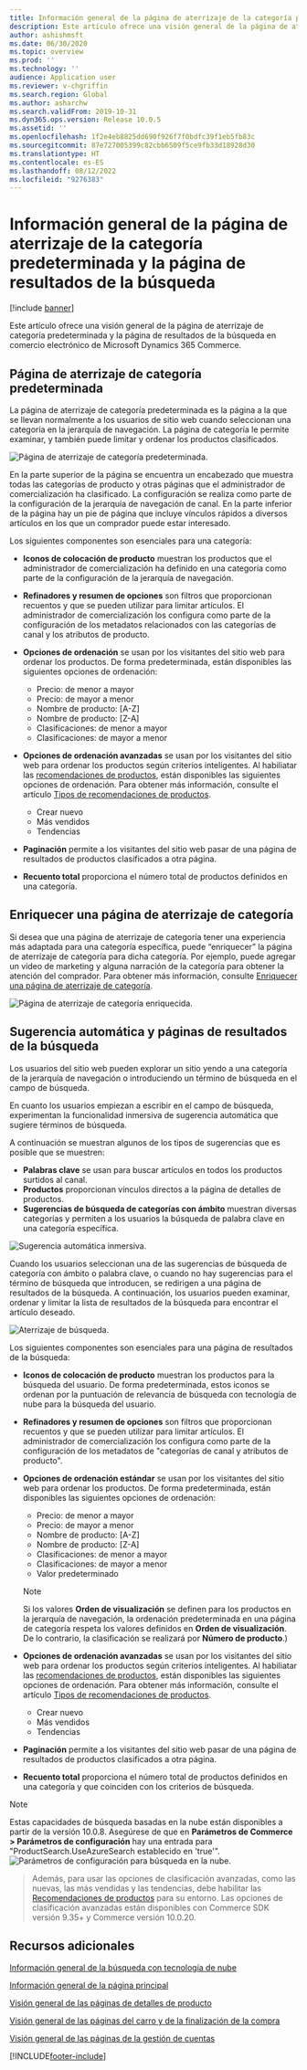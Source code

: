 ```yaml
---
title: Información general de la página de aterrizaje de la categoría predeterminada y la página de resultados de la búsqueda
description: Este artículo ofrece una visión general de la página de aterrizaje de categoría predeterminada y la página de resultados de la búsqueda en Dynamics 365 Commerce.
author: ashishmsft
ms.date: 06/30/2020
ms.topic: overview
ms.prod: ''
ms.technology: ''
audience: Application user
ms.reviewer: v-chgriffin
ms.search.region: Global
ms.author: asharchw
ms.search.validFrom: 2019-10-31
ms.dyn365.ops.version: Release 10.0.5
ms.assetid: ''
ms.openlocfilehash: 1f2e4eb8825dd690f926f7f0bdfc39f1eb5fb83c
ms.sourcegitcommit: 87e727005399c82cbb6509f5ce9fb33d18928d30
ms.translationtype: HT
ms.contentlocale: es-ES
ms.lasthandoff: 08/12/2022
ms.locfileid: "9276383"
---
```

# <a name="default-category-landing-page-and-search-results-page-overview"></a>Información general de la página de aterrizaje de la categoría predeterminada y la página de resultados de la búsqueda

[!include [banner](includes/banner.md)]

Este artículo ofrece una visión general de la página de aterrizaje de categoría predeterminada y la página de resultados de la búsqueda en comercio electrónico de Microsoft Dynamics 365 Commerce.

## <a name="default-category-landing-page"></a>Página de aterrizaje de categoría predeterminada

La página de aterrizaje de categoría predeterminada es la página a la que se llevan normalmente a los usuarios de sitio web cuando seleccionan una categoría en la jerarquía de navegación. La página de categoría le permite examinar, y también puede limitar y ordenar los productos clasificados.

![Página de aterrizaje de categoría predeterminada.](./media/SimpleCategoryLandingDressCategory.png)

En la parte superior de la página se encuentra un encabezado que muestra todas las categorías de producto y otras páginas que el administrador de comercialización ha clasificado. La configuración se realiza como parte de la configuración de la jerarquía de navegación de canal. En la parte inferior de la página hay un pie de página que incluye vínculos rápidos a diversos artículos en los que un comprador puede estar interesado.

Los siguientes componentes son esenciales para una categoría:

- **Iconos de colocación de producto** muestran los productos que el administrador de comercialización ha definido en una categoría como parte de la configuración de la jerarquía de navegación.
- **Refinadores y resumen de opciones** son filtros que proporcionan recuentos y que se pueden utilizar para limitar artículos. El administrador de comercialización los configura como parte de la configuración de los metadatos relacionados con las categorías de canal y los atributos de producto.
- **Opciones de ordenación** se usan por los visitantes del sitio web para ordenar los productos. De forma predeterminada, están disponibles las siguientes opciones de ordenación:

    - Precio: de menor a mayor
    - Precio: de mayor a menor
    - Nombre de producto: \[A-Z\]
    - Nombre de producto: \[Z-A\]
    - Clasificaciones: de menor a mayor
    - Clasificaciones: de mayor a menor

- **Opciones de ordenación avanzadas** se usan por los visitantes del sitio web para ordenar los productos según criterios inteligentes. Al habiliatar las [recomendaciones de productos](product-recommendations.md), están disponibles las siguientes opciones de ordenación. Para obtener más información, consulte el artículo [Tipos de recomendaciones de productos](product-recommendations.md#types-of-product-recommendations).

    - Crear nuevo
    - Más vendidos
    - Tendencias

- **Paginación** permite a los visitantes del sitio web pasar de una página de resultados de productos clasificados a otra página.
- **Recuento total** proporciona el número total de productos definidos en una categoría.

## <a name="enrich-a-category-landing-page"></a>Enriquecer una página de aterrizaje de categoría

Si desea que una página de aterrizaje de categoría tener una experiencia más adaptada para una categoría específica, puede “enriquecer” la página de aterrizaje de categoría para dicha categoría. Por ejemplo, puede agregar un vídeo de marketing y alguna narración de la categoría para obtener la atención del comprador. Para obtener más información, consulte [Enriquecer una página de aterrizaje de categoría](enrich-category-page.md).

![Página de aterrizaje de categoría enriquecida.](./media/CategoryLandingPages.png)

## <a name="auto-suggest-and-search-results-pages"></a>Sugerencia automática y páginas de resultados de la búsqueda

Los usuarios del sitio web pueden explorar un sitio yendo a una categoría de la jerarquía de navegación o introduciendo un término de búsqueda en el campo de búsqueda.

En cuanto los usuarios empiezan a escribir en el campo de búsqueda, experimentan la funcionalidad inmersiva de sugerencia automática que sugiere términos de búsqueda.

A continuación se muestran algunos de los tipos de sugerencias que es posible que se muestren:

- **Palabras clave** se usan para buscar artículos en todos los productos surtidos al canal.
- **Productos** proporcionan vínculos directos a la página de detalles de productos.
- **Sugerencias de búsqueda de categorías con ámbito** muestran diversas categorías y permiten a los usuarios la búsqueda de palabra clave en una categoría específica.

![Sugerencia automática inmersiva.](./media/ImmersiveAutoSuggestUX.png)

Cuando los usuarios seleccionan una de las sugerencias de búsqueda de categoría con ámbito o palabra clave, o cuando no hay sugerencias para el término de búsqueda que introducen, se redirigen a una página de resultados de la búsqueda. A continuación, los usuarios pueden examinar, ordenar y limitar la lista de resultados de la búsqueda para encontrar el artículo deseado.

![Aterrizaje de búsqueda.](./media/SearchLanding.png)

Los siguientes componentes son esenciales para una página de resultados de la búsqueda:

- **Iconos de colocación de producto** muestran los productos para la búsqueda del usuario. De forma predeterminada, estos iconos se ordenan por la puntuación de relevancia de búsqueda con tecnología de nube para la búsqueda del usuario.
- **Refinadores y resumen de opciones** son filtros que proporcionan recuentos y que se pueden utilizar para limitar artículos. El administrador de comercialización los configura como parte de la configuración de los metadatos de "categorías de canal y atributos de producto".
- **Opciones de ordenación estándar** se usan por los visitantes del sitio web para ordenar los productos. De forma predeterminada, están disponibles las siguientes opciones de ordenación:

    - Precio: de menor a mayor
    - Precio: de mayor a menor
    - Nombre de producto: \[A-Z\]
    - Nombre de producto: \[Z-A\]
    - Clasificaciones: de menor a mayor
    - Clasificaciones: de mayor a menor
    - Valor predeterminado 
    
    > [!NOTE]
    > Si los valores **Orden de visualización** se definen para los productos en la jerarquía de navegación, la ordenación predeterminada en una página de categoría respeta los valores definidos en **Orden de visualización**. De lo contrario, la clasificación se realizará por **Número de producto**.)
    
- **Opciones de ordenación avanzadas** se usan por los visitantes del sitio web para ordenar los productos según criterios inteligentes. Al habiliatar las [recomendaciones de productos](product-recommendations.md), están disponibles las siguientes opciones de ordenación. Para obtener más información, consulte el artículo [Tipos de recomendaciones de productos](product-recommendations.md#types-of-product-recommendations).

    - Crear nuevo
    - Más vendidos
    - Tendencias

- **Paginación** permite a los visitantes del sitio web pasar de una página de resultados de productos clasificados a otra página.
- **Recuento total** proporciona el número total de productos definidos en una categoría y que coinciden con los criterios de búsqueda.

>[!NOTE]
>Estas capacidades de búsqueda basadas en la nube están disponibles a partir de la versión 10.0.8. Asegúrese de que en **Parámetros de Commerce > Parámetros de configuración** hay una entrada para "ProductSearch.UseAzureSearch establecido en 'true'". 
![Parámetros de configuración para búsqueda en la nube.](./media/CloudPoweredSearchConfigurationParameters.png)

>Además, para usar las opciones de clasificación avanzadas, como las nuevas, las más vendidas y las tendencias, debe habilitar las [Recomendaciones de productos](product-recommendations.md) para su entorno. Las opciones de clasificación avanzadas están disponibles con Commerce SDK versión 9.35+ y Commerce versión 10.0.20.

## <a name="additional-resources"></a>Recursos adicionales

[Información general de la búsqueda con tecnología de nube](cloud-powered-search-overview.md)

[Información general de la página principal](quick-tour-home-page.md)

[Visión general de las páginas de detalles de producto](quick-tour-pdp.md)

[Visión general de las páginas del carro y de la finalización de la compra](quick-tour-cart-checkout.md)

[Visión general de las páginas de la gestión de cuentas](quick-tour-account-management.md)



[!INCLUDE[footer-include](../includes/footer-banner.md)]
